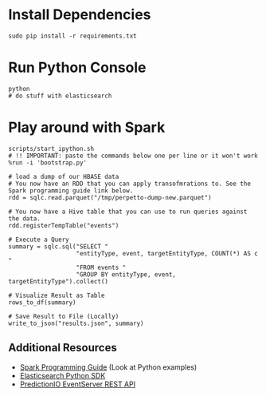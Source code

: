 # Install Dependencies
```
sudo pip install -r requirements.txt
```

# Run Python Console
```
python
# do stuff with elasticsearch
```

# Play around with Spark
```
scripts/start_ipython.sh
# !! IMPORTANT: paste the commands below one per line or it won't work
%run -i 'bootstrap.py'

# load a dump of our HBASE data
# You now have an RDD that you can apply transofmrations to. See the Spark programming guide link below.
rdd = sqlc.read.parquet("/tmp/perpetto-dump-new.parquet")

# You now have a Hive table that you can use to run queries against the data.
rdd.registerTempTable("events")

# Execute a Query
summary = sqlc.sql("SELECT "
                   "entityType, event, targetEntityType, COUNT(*) AS c "
                   "FROM events "
                   "GROUP BY entityType, event, targetEntityType").collect()

# Visualize Result as Table
rows_to_df(summary)

# Save Result to File (Locally)
write_to_json("results.json", summary)
```

## Additional Resources
- [Spark Programming Guide](http://spark.apache.org/docs/1.6.2/programming-guide.html) (Look at Python examples)
- [Elasticsearch Python SDK](https://elasticsearch-py.readthedocs.io/en/master/)
- [PredictionIO EventServer REST API](http://predictionio.incubator.apache.org/datacollection/eventapi/)
